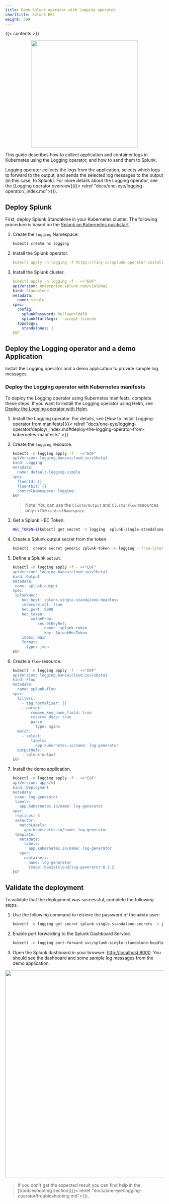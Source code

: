 ```yaml
---
title: Demo Splunk operator with Logging operator
shorttitle: Splunk HEC
weight: 300
---
```


{{< contents >}}

<p align="center"><img src="../../img/splunk.png" width="340"></p>

This guide describes how to collect application and container logs in Kubernetes using the Logging operator, and how to send them to Splunk.

Logging operator collects the logs from the application, selects which logs to forward to the output, and sends the selected log messages to the output (in this case, to Splunk). For more details about the Logging operator, see the [Logging operator overview]({{< relref "docs/one-eye/logging-operator/_index.md">}}).

## Deploy Splunk

First, deploy Splunk Standalone in your Kubernetes cluster. The following procedure is based on the [Splunk on Kubernetes quickstart](https://www.splunk.com/en_us/blog/it/an-insider-s-guide-to-splunk-on-containers-and-kubernetes.html).

1. Create the `logging` Namespace.

    ```bash
    kubectl create ns logging
    ```

1. Install the Splunk operator.

    ```yaml
    kubectl apply -n logging -f https://tiny.cc/splunk-operator-install
    ```
  
1. Install the Splunk cluster.

    ```yaml
    kubectl apply -n logging -f - <<"EOF" 
    apiVersion: enterprise.splunk.com/v1alpha2
    kind: Standalone
    metadata:
      name: single
    spec:
      config:
        splunkPassword: helloworld456
        splunkStartArgs: --accept-license
      topology:
        standalones: 1
    EOF
    ```


## Deploy the Logging operator and a demo Application

Install the Logging operator and a demo application to provide sample log messages.

### Deploy the Logging operator with Kubernetes manifests

To deploy the Logging operator using Kubernetes manifests, complete these steps. If you want to install the Logging operator using Helm, see [Deploy the Logging operator with Helm](#deploy-the-logging-operator-with-helm).

1. Install the Logging operator. For details, see [How to install Logging-operator from manifests]({{< relref "docs/one-eye/logging-operator/deploy/_index.md#deploy-the-logging-operator-from-kubernetes-manifests" >}}.
1. Create the `logging` resource.

    ```bash
    kubectl -n logging apply -f - <<"EOF" 
    apiVersion: logging.banzaicloud.io/v1beta1
    kind: Logging
    metadata:
      name: default-logging-simple
    spec:
      fluentd: {}
      fluentbit: {}
      controlNamespace: logging
    EOF
    ```

     > Note: You can use the `ClusterOutput` and `ClusterFlow` resources only in the `controlNamespace`.

1. Get a Splunk HEC Token.

     ```bash
     HEC_TOKEN=$(kubectl get secret -n logging  splunk-single-standalone-secrets -o jsonpath='{.data.hec_token}' | base64 --decode)
     ```

1. Create a Splunk output secret from the token.
     ```bash
     kubectl  create secret generic splunk-token -n logging --from-literal "SplunkHecToken=${HEC_TOKEN}"
     ```


1. Define a Splunk `output`.

    ```bash
    kubectl -n logging apply -f - <<"EOF"
    apiVersion: logging.banzaicloud.io/v1beta1
    kind: Output
    metadata:
     name: splunk-output
    spec:
     splunkHec:
        hec_host: splunk-single-standalone-headless
        insecure_ssl: true
        hec_port: 8088
        hec_token: 
            valueFrom:
               secretKeyRef:
                  name:  splunk-token
                  key: SplunkHecToken
        index: main
        format:
          type: json 
    EOF
    ```


1. Create a `flow` resource.

    ```bash
    kubectl -n logging apply -f - <<"EOF"
    apiVersion: logging.banzaicloud.io/v1beta1
    kind: Flow
    metadata:
      name: splunk-flow
    spec:
      filters:
        - tag_normaliser: {}
        - parser:
            remove_key_name_field: true
            reserve_data: true
            parse:
              type: nginx
      match:
        - select:
            labels:
              app.kubernetes.io/name: log-generator
      outputRefs:
        - splunk-output
    EOF
    ```

1. Install the demo application.

     ```bash
    kubectl -n logging apply -f - <<"EOF" 
    apiVersion: apps/v1
    kind: Deployment
    metadata:
      name: log-generator
      labels:
        app.kubernetes.io/name: log-generator
    spec:
      replicas: 3
      selector:
        matchLabels:
          app.kubernetes.io/name: log-generator
      template:
        metadata:
          labels:
            app.kubernetes.io/name: log-generator
        spec:
          containers:
          - name: log-generator
            image: banzaicloud/log-generator:0.3.2
    EOF
     ```

## Validate the deployment

To validate that the deployment was successful, complete the following steps.

1. Use the following command to retrieve the password of the `admin` user:

    ```bash
    kubectl -n logging get secret splunk-single-standalone-secrets -o jsonpath='{.data.password}' | base64 --decode
    ```

1. Enable port forwarding to the Splunk Dashboard Service.

    ```bash
    kubectl -n logging port-forward svc/splunk-single-standalone-headless 8000
    ```

1. Open the Splunk dashboard in your browser: [http://localhost:8000](http://localhost:8000). You should see the dashboard and some sample log messages from the demo application.

<p align="center"><img src="../../img/splunk_dash.png" width="660"></p>

> If you don't get the expected result you can find help in the [troubleshooting section]({{< relref "docs/one-eye/logging-operator/troubleshooting.md">}}).
